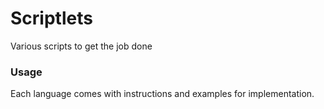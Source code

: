 # Scriptlets
Various scripts to get the job done

### Usage
Each language comes with instructions and examples for implementation.
